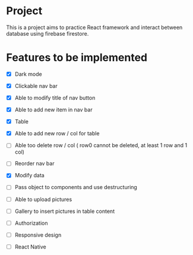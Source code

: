 # Project

This is a project aims to practice React framework and interact between database using firebase firestore.

# Features to be implemented

- [x] Dark mode

- [x] Clickable nav bar

- [x] Able to modify title of nav button

- [x] Able to add new item in nav bar

- [x] Table

- [x] Able to add new row / col for table

- [ ] Able too delete row / col ( row0 cannot be deleted, at least 1 row and 1 col)

- [ ] Reorder nav bar

- [x] Modify data

- [ ] Pass object to components and use destructuring

- [ ] Able to upload pictures

- [ ] Gallery to insert pictures in table content

- [ ] Authorization

- [ ] Responsive design

- [ ] React Native

